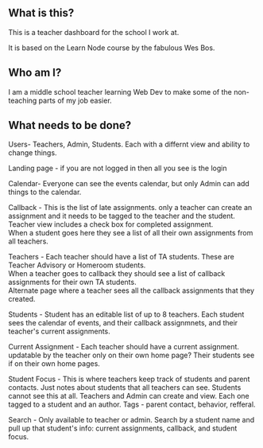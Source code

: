 ## What is this?

This is a teacher dashboard for the school I work at.


It is based on the Learn Node course by the fabulous Wes Bos.

## Who am I?

I am a middle school teacher learning Web Dev to make some of the non-teaching parts of my job easier.

## What needs to be done?

Users- Teachers, Admin, Students.  Each with a differnt view and ability to change things.

Landing page - if you are not logged in then all you see is the login

Calendar- Everyone can see the events calendar, but only Admin can add things to the calendar.

Callback - This is the list of late assignments.  only a teacher can create an assignment and it needs to be tagged to the teacher and the student.  Teacher view includes a check box for completed assignment.  
When a student goes here they see a list of all their own assignments from all teachers.  

Teachers - Each teacher should have a list of TA students.  These are Teacher Advisory or Homeroom students.  
When a teacher goes to callback they should see a list of callback assignments for their own TA students.  
Alternate page where a teacher sees all the callback assignments that they created.

Students - Student has an editable list of up to 8 teachers.  Each student sees the calendar of events, and their callback assignmnets, and their teacher's current assignments.  

Current Assignment - Each teacher should have a current assignment.  updatable by the teacher only on their own home page?  Their students see if on their own home pages. 

Student Focus - This is where teachers keep track of students and parent contacts.  Just notes about students that all teachers can see.  Students cannot see this at all.  Teachers and Admin can create and view.  Each one tagged to a student and an author.  Tags - parent contact, behavior, refferal.  


Search - Only available to teacher or admin.  Search by a student name and pull up that student's info: current assignments, callback, and student focus.  